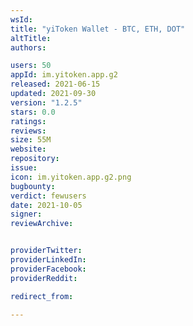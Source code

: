 ```yaml
---
wsId: 
title: "yiToken Wallet - BTC, ETH, DOT"
altTitle: 
authors:

users: 50
appId: im.yitoken.app.g2
released: 2021-06-15
updated: 2021-09-30
version: "1.2.5"
stars: 0.0
ratings: 
reviews: 
size: 55M
website: 
repository: 
issue: 
icon: im.yitoken.app.g2.png
bugbounty: 
verdict: fewusers
date: 2021-10-05
signer: 
reviewArchive:


providerTwitter: 
providerLinkedIn: 
providerFacebook: 
providerReddit: 

redirect_from:

---
```



